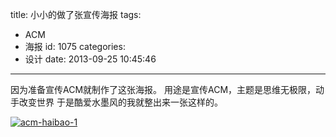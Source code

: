 title: 小小的做了张宣传海报
tags:
  - ACM
  - 海报
id: 1075
categories:
  - 设计
date: 2013-09-25 10:45:46
---

因为准备宣传ACM就制作了这张海报。
用途是宣传ACM，主题是思维无极限，动手改变世界
于是酷爱水墨风的我就整出来一张这样的。

[![acm-haibao-1](http://www.aemiot.com/wp-content/uploads/2013/09/acm-haibao-1.jpg)](http://www.aemiot.com/wp-content/uploads/2013/09/acm-haibao-1.jpg)